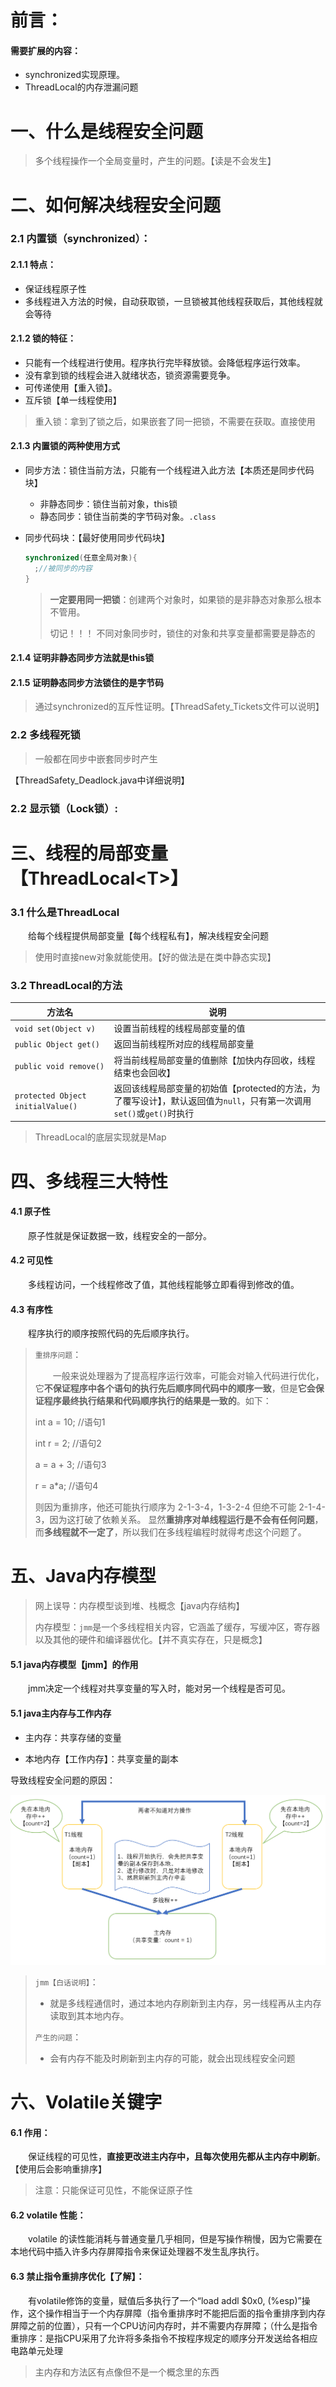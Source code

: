 # 前言：

#### 需要扩展的内容：

- synchronized实现原理。
- ThreadLocal的内存泄漏问题

# 一、什么是线程安全问题

> 多个线程操作一个全局变量时，产生的问题。【读是不会发生】



# 二、如何解决线程安全问题

### 2.1 内置锁（synchronized）：

#### 2.1.1 特点：

- 保证线程原子性
- 多线程进入方法的时候，自动获取锁，一旦锁被其他线程获取后，其他线程就会等待

#### 2.1.2 锁的特征：

- 只能有一个线程进行使用。程序执行完毕释放锁。会降低程序运行效率。
- 没有拿到锁的线程会进入就绪状态，锁资源需要竞争。
- 可传递使用【重入锁】。
- 互斥锁【单一线程使用】

> 重入锁：拿到了锁之后，如果嵌套了同一把锁，不需要在获取。直接使用

#### 2.1.3 内置锁的两种使用方式

- 同步方法：锁住当前方法，只能有一个线程进入此方法【本质还是同步代码块】

  - 非静态同步：锁住当前对象，this锁
  - 静态同步：锁住当前类的字节码对象。`.class`

- 同步代码块：【最好使用同步代码块】

  ```java
  synchronized(任意全局对象){
  	;//被同步的内容
  }
  ```

  > **一定要用同一把锁**：创建两个对象时，如果锁的是非静态对象那么根本不管用。
  >
  > 切记！！！ 不同对象同步时，锁住的对象和共享变量都需要是静态的



#### 2.1.4 证明非静态同步方法就是this锁

#### 2.1.5 证明静态同步方法锁住的是字节码

> 通过synchronized的互斥性证明。【ThreadSafety_Tickets文件可以说明】



### 2.2 多线程死锁

> 一般都在同步中嵌套同步时产生

【ThreadSafety_Deadlock.java中详细说明】





### 2.2 显示锁（Lock锁）:



# 三、线程的局部变量【ThreadLocal<T\>】

### 3.1 什么是ThreadLocal

&emsp;&emsp;给每个线程提供局部变量【每个线程私有】，解决线程安全问题 

> 使用时直接new对象就能使用。【好的做法是在类中静态实现】

### 3.2 ThreadLocal的方法

| 方法名                            | 说明                                                         |
| --------------------------------- | ------------------------------------------------------------ |
| `void set(Object v)`              | 设置当前线程的线程局部变量的值                               |
| `public Object get()`             | 返回当前线程所对应的线程局部变量                             |
| `public void remove()`            | 将当前线程局部变量的值删除【加快内存回收，线程结束也会回收】 |
| `protected Object initialValue()` | 返回该线程局部变量的初始值【protected的方法，为了覆写设计】，默认返回值为`null`，只有第一次调用`set()`或`get()`时执行 |



> ThreadLocal的底层实现就是Map



# 四、多线程三大特性

#### 4.1 原子性

&emsp;&emsp;原子性就是保证数据一致，线程安全的一部分。

#### 4.2 可见性

&emsp;&emsp;多线程访问，一个线程修改了值，其他线程能够立即看得到修改的值。

#### 4.3 有序性

&emsp;&emsp;程序执行的顺序按照代码的先后顺序执行。

> `重排序问题`：
>
> &emsp;&emsp;一般来说处理器为了提高程序运行效率，可能会对输入代码进行优化，它**不保证程序中各个语句的执行先后顺序同代码中的顺序一致**，但是**它会保证程序最终执行结果和代码顺序执行的结果是一致的**。如下：
>
> int a = 10;    //语句1
>
> int r = 2;    //语句2
>
> a = a + 3;    //语句3
>
> r = a*a;     //语句4
>
> 则因为重排序，他还可能执行顺序为 2-1-3-4，1-3-2-4
>  但绝不可能 2-1-4-3，因为这打破了依赖关系。
>  显然**重排序对单线程运行是不会有任何问题**，而**多线程就不一定了**，所以我们在多线程编程时就得考虑这个问题了。



# 五、Java内存模型

> 网上误导：内存模型谈到堆、栈概念【java内存结构】
>
> 内存模型：`jmm`是一个多线程相关内容，它涵盖了缓存，写缓冲区，寄存器以及其他的硬件和编译器优化。【并不真实存在，只是概念】



#### 5.1 java内存模型【jmm】的作用

&emsp;&emsp;jmm决定一个线程对共享变量的写入时，能对另一个线程是否可见。

#### 5.1 java主内存与工作内存

- 主内存：共享存储的变量

- 本地内存【工作内存】：共享变量的副本

导致线程安全问题的原因：

![1563024738767](img\1563024738767.png)

> `jmm【白话说明】`：
>
> - 就是多线程通信时，通过本地内存刷新到主内存，另一线程再从主内存读取到其本地内存。
>
> `产生的问题`：
>
> - 会有内存不能及时刷新到主内存的可能，就会出现线程安全问题



# 六、Volatile关键字

#### 6.1 作用：

&emsp;&emsp;保证线程的可见性，**直接更改进主内存中，且每次使用先都从主内存中刷新**。【使用后会影响重排序】

> 注意：只能保证可见性，不能保证原子性



#### 6.2 volatile 性能：

&emsp;&emsp;volatile 的读性能消耗与普通变量几乎相同，但是写操作稍慢，因为它需要在本地代码中插入许多内存屏障指令来保证处理器不发生乱序执行。



#### 6.3 禁止指令重排序优化【了解】：

&emsp;&emsp;有volatile修饰的变量，赋值后多执行了一个“load addl $0x0, (%esp)”操作，这个操作相当于一个内存屏障（指令重排序时不能把后面的指令重排序到内存屏障之前的位置），只有一个CPU访问内存时，并不需要内存屏障；（什么是指令重排序：是指CPU采用了允许将多条指令不按程序规定的顺序分开发送给各相应电路单元处理





> 主内存和方法区有点像但不是一个概念里的东西